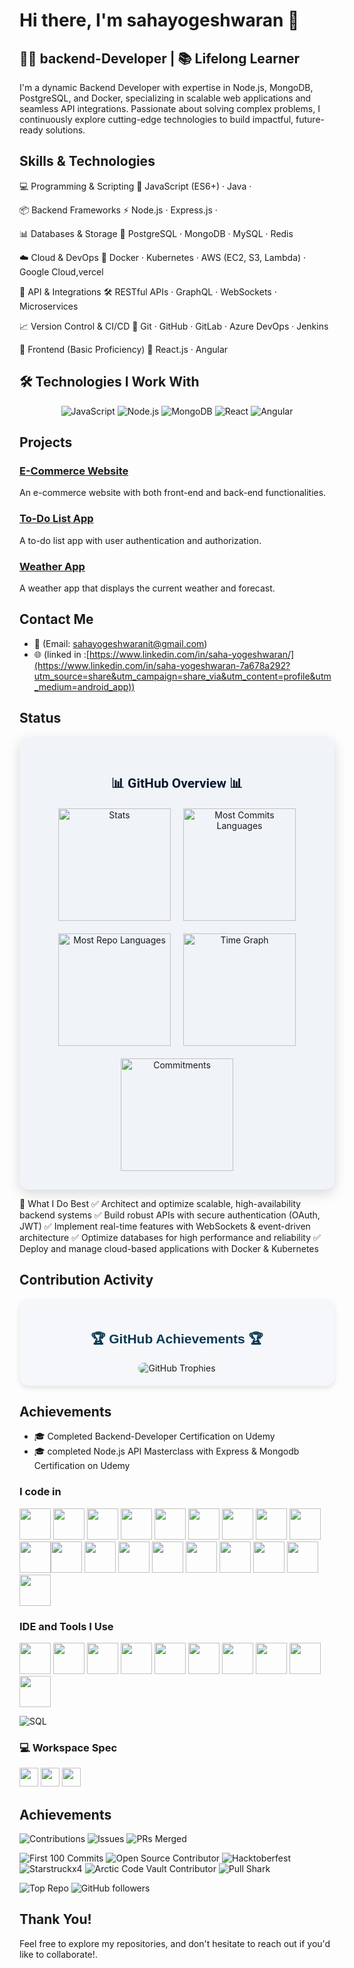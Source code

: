 # Hi there, I'm sahayogeshwaran 👋

## 👨‍💻 backend-Developer | 📚 Lifelong Learner

I'm a dynamic Backend Developer with expertise in Node.js, MongoDB, PostgreSQL, and Docker, specializing in scalable web applications and seamless API integrations.
Passionate about solving complex problems, I continuously explore cutting-edge technologies to build impactful, future-ready solutions.

## Skills & Technologies

💻 Programming & Scripting
🚀 JavaScript (ES6+) · Java · 

📦 Backend Frameworks
⚡ Node.js · Express.js · 

📊 Databases & Storage
📌 PostgreSQL · MongoDB · MySQL · Redis

☁️ Cloud & DevOps
🔹 Docker · Kubernetes · AWS (EC2, S3, Lambda) · Google Cloud,vercel

🔗 API & Integrations
🛠️ RESTful APIs · GraphQL · WebSockets · Microservices

📈 Version Control & CI/CD
🔄 Git · GitHub · GitLab · Azure DevOps · Jenkins

🎨 Frontend (Basic Proficiency)
🌟 React.js · Angular



## 🛠️ Technologies I Work With

<p align="center">
  <img src="https://img.shields.io/badge/JavaScript-F7DF1E?style=for-the-badge&logo=javascript&logoColor=black" alt="JavaScript" />
  <img src="https://img.shields.io/badge/Node.js-339933?style=for-the-badge&logo=nodedotjs&logoColor=white" alt="Node.js" />
  <img src="https://img.shields.io/badge/MongoDB-47A248?style=for-the-badge&logo=mongodb&logoColor=white" alt="MongoDB" />
  <img src="https://img.shields.io/badge/React-61DAFB?style=for-the-badge&logo=react&logoColor=white" alt="React" />
  <img src="https://img.shields.io/badge/Angular-DD0031?style=for-the-badge&logo=angular&logoColor=white" alt="Angular" />
  
</p>


## Projects

### [E-Commerce Website](https://github.com/SAHAYOGESHWARAN/E-commerce)
An e-commerce website with both front-end and back-end functionalities.

### [To-Do List App](https://github.com/SAHAYOGESHWARAN/To-Do-List-App)
A to-do list app with user authentication and authorization.

### [Weather App](https://github.com/SAHAYOGESHWARAN/Weather-App)
A weather app that displays the current weather and forecast.

## Contact Me

- 📧 (Email: sahayogeshwaranit@gmail.com)
- 🌐 (linked in :[https://www.linkedin.com/in/saha-yogeshwaran/](https://www.linkedin.com/in/saha-yogeshwaran-7a678a292?utm_source=share&utm_campaign=share_via&utm_content=profile&utm_medium=android_app))




## Status
<div align="center" style="background-color: #f0f4f8; padding: 30px; border-radius: 15px; box-shadow: 0 6px 20px rgba(0, 0, 0, 0.15); max-width: 1000px; margin: auto;">
  <h2 style="color: #0a1931; font-family: 'Roboto', sans-serif; font-weight: bold;">📊 GitHub Overview 📊</h2>

  <div style="display: flex; flex-wrap: wrap; justify-content: center; gap: 20px; margin-top: 20px;">
    <img src="http://github-profile-summary-cards.vercel.app/api/cards/stats?username=sahayogeshwaran&theme=transparent" height="180em" alt="Stats" class="card"/>
    <img src="http://github-profile-summary-cards.vercel.app/api/cards/most-commit-language?username=sahayogeshwaran&theme=transparent&exclude=html,CSS,nodejs%20Notebook" height="180em" alt="Most Commits Languages" class="card"/>
    <img src="http://github-profile-summary-cards.vercel.app/api/cards/repos-per-language?username=sahayogeshwaran&theme=transparent&exclude=html,CSS,nodejs%20Notebook" height="180em" alt="Most Repo Languages" class="card"/>
    <img src="http://github-profile-summary-cards.vercel.app/api/cards/productive-time?username=sahayogeshwaran&theme=transparent&utcOffset=5.30" height="180em" alt="Time Graph" class="card"/>
    <img src="http://github-profile-summary-cards.vercel.app/api/cards/profile-details?username=sahayogeshwaran&theme=transparent" height="180em" alt="Commitments" class="card"/>
  </div>
</div>

🚀 What I Do Best
✅ Architect and optimize scalable, high-availability backend systems
✅ Build robust APIs with secure authentication (OAuth, JWT)
✅ Implement real-time features with WebSockets & event-driven architecture
✅ Optimize databases for high performance and reliability
✅ Deploy and manage cloud-based applications with Docker & Kubernetes


## Contribution Activity
<div align="center" style="background-color: #f5f7fa; padding: 20px; border-radius: 15px; box-shadow: 0 4px 8px rgba(0, 0, 0, 0.1); max-width: 900px; margin: auto;">
  <h2 style="color: #0b3954; font-family: 'Arial', sans-serif; font-weight: bold;">🏆 GitHub Achievements 🏆</h2>
  
  <div style="display: flex; flex-wrap: wrap; justify-content: center; gap: 20px;">
    <img src="https://github-profile-trophy.vercel.app/?username=sahayogeshwaran&no-bg=true&no-frame=true&row=2&column=3" 
         alt="GitHub Trophies" style="border-radius: 10px; transition: transform 0.3s ease-in-out, box-shadow 0.3s ease-in-out;"/>
  </div>
</div>

## Achievements

- 🎓 Completed Backend-Developer Certification on Udemy
- 🎓 completed Node.js API Masterclass with Express & Mongodb  Certification on Udemy



### I code in
<img height="50" width="50" src="https://img.icons8.com/color/48/000000/python.png" /> <img height="50" width="50" src="https://img.icons8.com/color/48/000000/c-programming.png" /> <img height="50" width="50" src="https://img.icons8.com/color/48/000000/c-plus-plus-logo.png" /> <img height="50" width="50" src="https://img.icons8.com/color/48/000000/java-coffee-cup-logo.png" /> <img height="50" width="50" src="https://img.icons8.com/color/48/000000/html-5.png" /> <img height="50" width="50" src="https://img.icons8.com/color/48/000000/css3.png" /> <img height="50" width="50" src="https://img.icons8.com/color/48/000000/sass.png"/> <img height="50" width="50" src="https://img.icons8.com/color/48/000000/bootstrap.png" />
<img height="50" width="50" src="https://img.icons8.com/color/48/000000/javascript.png"/><img height="50" width="50" src="https://img.icons8.com/color/48/000000/tensorflow.png"/><img height="50" width="50" src="https://img.icons8.com/fluent/48/000000/arduino.png"/> <img height="50" width="50" src="https://img.icons8.com/color/48/000000/react-native.png"/> <img height="50" width="50" src="https://img.icons8.com/color/48/000000/google-firebase-console.png"/> <img height="50" width="50" src="https://img.icons8.com/color/48/000000/mysql-logo.png"/> <img height="50" width="50" src="https://img.icons8.com/color/48/000000/mongodb.png"/> <img height="50" width="50" src="https://img.icons8.com/color/48/000000/nodejs.png"/> <img height="50" width="50" src="https://img.icons8.com/color/48/000000/spring-logo.png"/> <img height="50" width="50" src="https://img.icons8.com/fluency/48/000000/handlebar-mustache.png"/> <img height="50" width="50" src="https://img.icons8.com/color/48/null/graphql.png"/>

### IDE and Tools I Use
<img height="50" width="50" src="https://img.icons8.com/color/48/000000/visual-studio-code-2019.png"/> <img height="50" width="50" src="https://img.icons8.com/color/48/000000/pycharm.png"/> <img height="50" width="50" src="https://img.icons8.com/color/50/000000/git.png"/> <img height="50" width="50" src="https://img.icons8.com/dusk/64/000000/anaconda.png"/> <img height="50" src="https://img.icons8.com/officel/480/null/java-eclipse.png"/> <img height="50" src="https://img.icons8.com/color/480/null/notion--v1.png" /> <img height="50" width="50" src="https://img.icons8.com/doodle/48/000000/adobe-photoshop.png"/> <img height="50" width="50" src="https://img.icons8.com/color/48/000000/figma--v1.png"/> <img height="50" src="https://img.shields.io/badge/Netlify-00C7B7?style=for-the-badge&logo=netlify&logoColor=white"/> <img height="50" src="https://img.shields.io/badge/Adobe%20XD-FF61F6?style=for-the-badge&logo=Adobe%20XD&logoColor=white"/>


![SQL](https://img.shields.io/badge/SQL-4479A1?style=for-the-badge&logo=postgresql&logoColor=ffffff)

### 💻 Workspace Spec
<img height="30" src="https://img.shields.io/badge/Macbook-Pro_M1-ED1C24?style=for-the-badge&logo=apple&logoColor=white"/> <img height="30" src="https://img.shields.io/badge/NVIDIA-GTX1650-76B900?style=for-the-badge&logo=nvidia&logoColor=white"/>  <img height="30" src="https://img.shields.io/badge/AMD-Ryzen_5_4600H-ED1C24?style=for-the-badge&logo=amd&logoColor=white"/> 
## Achievements

![Contributions](https://custom-icon-badges.demolab.com/badge/dynamic/json?color=green&label=Total%20Contributions&query=%24.contributions&url=https://api.github.com/users/SAHAYOGESHWARAN&logo=git)
![Issues](https://custom-icon-badges.demolab.com/github/issues-raw/SAHAYOGESHWARAN/SAHAYOGESHWARAN?logo=issue-tracker)
![PRs Merged](https://custom-icon-badges.demolab.com/github/issues-pr-closed/SAHAYOGESHWARAN/SAHAYOGESHWARAN?logo=pull-request)

![First 100 Commits](https://img.shields.io/badge/achievement-100%20Commits-green?style=for-the-badge)
![Open Source Contributor](https://img.shields.io/badge/achievement-Open%20Source%20Contributor-blue?style=for-the-badge)
![Hacktoberfest](https://img.shields.io/badge/achievement-Hacktoberfest%20Contributor-orange?style=for-the-badge)
![Starstruckx4](https://img.shields.io/badge/Achievement-Starstruckx4-yellow?style=for-the-badge&logo=github)
![Arctic Code Vault Contributor](https://img.shields.io/badge/Achievement-Arctic%20Code%20Vault%20Contributor-blue?style=for-the-badge&logo=github)
![Pull Shark](https://img.shields.io/badge/Achievement-Pull%20Shark-green?style=for-the-badge&logo=github)

![Top Repo](https://custom-icon-badges.demolab.com/github/stars/SAHAYOGESHWARAN/SAHAYOGESHWARAN?logo=star)
![GitHub followers](https://img.shields.io/github/followers/SAHAYOGESHWARAN?label=Followers&style=social)

## Thank You!

Feel free to explore my repositories, and don't hesitate to reach out if you'd like to collaborate!.
